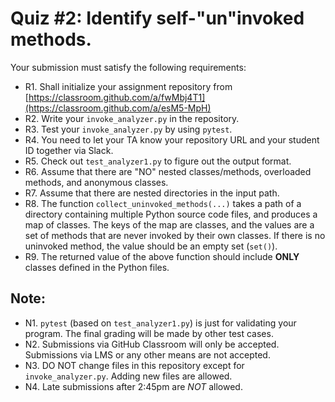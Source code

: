 # Quiz #2: Identify self-"un"invoked methods.

Your submission must satisfy the following requirements:

* R1. Shall initialize your assignment repository from [https://classroom.github.com/a/fwMbj4T1](https://classroom.github.com/a/esM5-MpH)
* R2. Write your `invoke_analyzer.py` in the repository.
* R3. Test your `invoke_analyzer.py` by using `pytest`.
* R4. You need to let your TA know your repository URL and your student ID together via Slack.
* R5. Check out `test_analyzer1.py` to figure out the output format.
* R6. Assume that there are "NO" nested classes/methods, overloaded methods, and anonymous classes.
* R7. Assume that there are nested directories in the input path.
* R8. The function `collect_uninvoked_methods(...)` takes a path of a directory containing multiple Python source code files, and produces a map of classes. The keys of the map are classes, and the values are a set of methods that are never invoked by their own classes. If there is no uninvoked method, the value should be an empty set (`set()`).
* R9. The returned value of the above function should include **ONLY** classes defined in the Python files.


## Note:

* N1. `pytest` (based on `test_analyzer1.py`) is just for validating your program. The final grading will be made by other test cases.
* N2. Submissions via GitHub Classroom will only be accepted. Submissions via LMS or any other means are not accepted.
* N3. DO NOT change files in this repository except for `invoke_analyzer.py`. Adding new files are allowed.
* N4. Late submissions after 2:45pm are *NOT* allowed.

